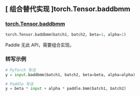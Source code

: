## [ 组合替代实现 ]torch.Tensor.baddbmm

### [torch.Tensor.baddbmm](https://pytorch.org/docs/stable/generated/torch.Tensor.baddbmm.html#torch.Tensor.baddbmm)

```python
torch.Tensor.baddbmm(batch1, batch2, beta=1, alpha=1)
```
Paddle 无此 API，需要组合实现。

### 转写示例

```python
# PyTorch 写法
y = input.baddbmm(batch1, batch2, beta=beta, alpha=alpha)

# Paddle 写法
y = beta * input + alpha * paddle.bmm(batch1, batch2)
```
